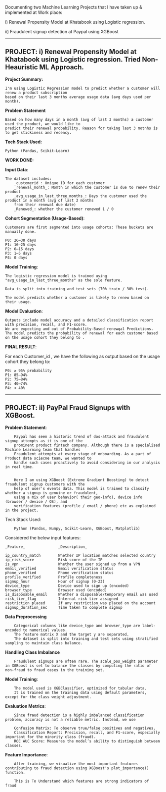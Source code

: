 Documenting two Machine Learning Projects that I have taken up & implemented at Work place:

i) Renewal Propensity Model at Khatabook using Logistic regression.

ii) Fraudulent signup detection at Paypal using XGBoost

--------------------------------------------------------------------------------------------------------------------------------
**PROJECT:** 
    i) Renewal Propensity Model at Khatabook using Logistic regression. Tried Non-Heauristic ML Approach.
--------------------------------------------------------------------------------------------------------------------------------

**Project Summary:**

    I'm using Logistic Regression model to predict whether a customer will renew a product subscription
    based on their last 3 months average usage data (avg days used per month).

**Problem Statement**

    Based on how many days in a month (avg of last 3 months) a customer used the product, we would like to
    predict their renewal probability. Reason for taking last 3 motnhs is to get stickiness and recency.

**Tech Stack Used:**

    Python (Pandas, Scikit-Learn)

**WORK DONE:**

  **Input Data**:

    The dataset includes:
        _customerid_: Unique ID for each customer
        _renewal_month_: Momth in which the customer is due to renew their product
        _avg_usage_in_last_three_months_: Days the customer used the product in a month (avg of last 3 months 
        from their renewal due date)
        _Renewed_: whether the customer renewed 1 / 0

**Cohort Segmentation (Usage-Based)**:

    Customers are first segmented into usage cohorts: These buckets are manually done.

    P0: 26–30 days
    P1: 16–25 days
    P2: 6–15 days
    P3: 1–5 days
    P4: 0 days

**Model Training**:

    The logistic regression model is trained using "avg_usage_in_last_three_months" as the sole feature.
    
    Data is split into training and test sets (70% train / 30% test).
    
    The model predicts whether a customer is likely to renew based on their usage.

**Model Evaluation**:

    Outputs include model accuracy and a detailed classification report with precision, recall, and F1-score.
    We are expecting and out of Probability-Based renewqal Predictions.
    The model predicts the probability of renewal for each customer based on the usage cohort they belong to .

**FINAL RESULT**: 

For each Customer_id , we have the following as output based on the usage cohort they belong to:

    P0: ≥ 95% probability
    P1: 85–94%
    P2: 75–84%
    P3: 40–74%
    P4: < 40%

--------------------------------------------------------------------------------------------------------------------------------
**PROJECT:** 
    ii) PayPal Fraud Signups with XGBoost.
--------------------------------------------------------------------------------------------------------------------------------

**Problem Statement**:

        Paypal has seen a historic trend of dos-attack and fraudulent signup attempts as it is one of the 
        prominent product fintech company. Although there is a specialised Machine Learning team that handles
        Fraudulent attempts at every stage of onboarding. As a part of Product data sciecne team, we wanted to
        handle such cases proactively to avoid considering in our analysis in real time.


        Here I am using XGBoost (Extreme Gradient Boosting) to detect fraudulent signup customers with the
        help of user's events data. This model is trained to classify whether a signup is genuine or fraudulent,
        using a mix of user behavior( their geo-info), device info (browser / device / OS), and
        verification features (profile / email / phone) etc as explained in the project.

Tech Stack Used:
        
        Python (Pandas, Numpy, Scikit-Learn, XGBoost, Matplotlib)

Considered the below input features:

    _Feature_              	_Description_
    
    ip_country_match	    Whether IP location matches selected country
    ip_risk_score	        Risk score of the IP
    is_vpn	                Whether the user signed up from a VPN
    email_verified	        Email verification status
    phone_verified	        Phone verification status
    profile_verified	    Profile completeness
    signup_hour	            Hour of signup (0-23)
    device_type	            Device used to sign up (encoded)
    browser_type	        Browser used (encoded)
    is_disposable_email	    Whether a disposable/temporary email was used
    risk_tier_flag	        Internal risk tier assigned
    restriction_placed	    If any restriction was placed on the account
    signup_duration_sec	    Time taken to complete signup


**Data Preprocessing**

        Categorical columns like device_type and browser_type are label-encoded to numerical values.
        The feature matrix X and the target y are separated.
        The dataset is split into training and test sets using stratified sampling to maintain class balance.


**Handling Class Imbalance**
        
        Fraudulent signups are often rare. The scale_pos_weight parameter in XGBoost is set to balance the classes by computing the ratio of non-fraud to fraud cases in the training set.


**Model Training**:

        The model used is XGBClassifier, optimized for tabular data.
        It is trained on the training data using default parameters, except for the class weight adjustment.


**Evaluation Metrics**:
        
        Since fraud detection is a highly imbalanced classification problem, accuracy is not a reliable metric. Instead, we use
        
        Confusion Matrix: To observe true/false positives and negatives.
        Classification Report: Precision, recall, and F1-score, especially important for the minority class (fraud).
        ROC AUC Score: Measures the model’s ability to distinguish between classes.


**Feature Importance**:

        After training, we visualize the most important features contributing to fraud detection using XGBoost's plot_importance() function.

        This is To Understand which features are strong indicators of fraud
